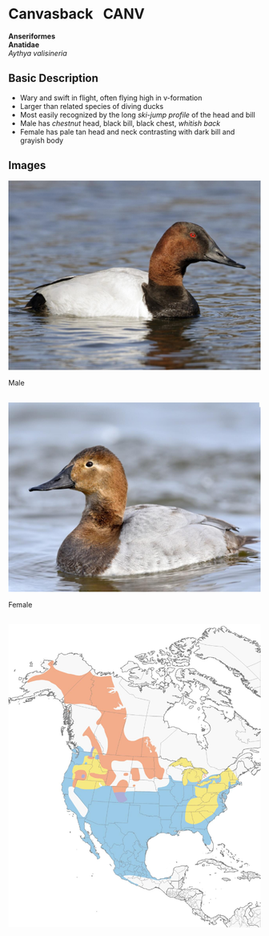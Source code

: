 # Canvasback &nbsp; CANV
**Anseriformes**<br>
**Anatidae**<br>
 *Aythya valisineria*

## Basic Description
- Wary and swift in flight, often flying high in v-formation
- Larger than related species of diving ducks
- Most easily recognized by the long *ski-jump profile* of the head and bill
- Male has *chestnut* head, black bill, black chest, *whitish back*
- Female has pale tan head and neck contrasting with dark bill and grayish body


## Images

<!---Enter name of .jpg file--->
![TAG](male.jpg)<br>

<!---Enter caption--->
Male <br><br>


<!---Enter name of .jpg file--->
![TAG](female.jpg)<br>

<!---Enter caption--->
Female <br><br>


<!---Enter name of range map--->
![Range Map](map.jpg)